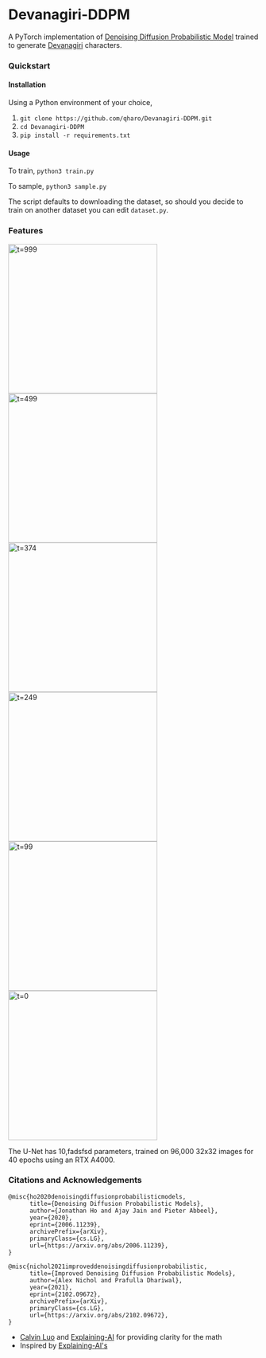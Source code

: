 # Devanagiri-DDPM
A PyTorch implementation of [Denoising Diffusion Probabilistic Model](https://arxiv.org/pdf/2006.11239) trained to generate [Devanagiri](https://archive.ics.uci.edu/dataset/389/devanagari+handwritten+character+dataset) characters.

### Quickstart

#### Installation
Using a Python environment of your choice,
1. ```git clone https://github.com/qharo/Devanagiri-DDPM.git```
2. ```cd Devanagiri-DDPM```
3. ```pip install -r requirements.txt```

#### Usage
To train,
```python3 train.py```

To sample,
```python3 sample.py```

The script defaults to downloading the dataset, so should you decide to train on another dataset you can edit ```dataset.py```.

### Features
<a href="https://github.com/qharo/Devanagiri-DDPM/blob/main/result_images/x0_999.png">
   <img alt="t=999" src="https://github.com/qharo/Devanagiri-DDPM/blob/main/result_images/x0_999.png"
   width="300">
</a><a href="https://github.com/qharo/Devanagiri-DDPM/blob/main/result_images/x0_499.png">
   <img alt="t=499" src="https://github.com/qharo/Devanagiri-DDPM/blob/main/result_images/x0_499.png"
   width="300">
</a>
<a href="https://github.com/qharo/Devanagiri-DDPM/blob/main/result_images/x0_374.png">
   <img alt="t=374" src="https://github.com/qharo/Devanagiri-DDPM/blob/main/result_images/x0_374.png"
   width="300">
</a><a href="https://github.com/qharo/Devanagiri-DDPM/blob/main/result_images/x0_249.png">
   <img alt="t=249" src="https://github.com/qharo/Devanagiri-DDPM/blob/main/result_images/x0_249.png"
   width="300">
</a>
<a href="https://github.com/qharo/Devanagiri-DDPM/blob/main/result_images/x0_99.png">
   <img alt="t=99" src="https://github.com/qharo/Devanagiri-DDPM/blob/main/result_images/x0_99.png"
   width="300">
</a>
<a href="https://github.com/qharo/Devanagiri-DDPM/blob/main/result_images/x0_0.png">
   <img alt="t=0" src="https://github.com/qharo/Devanagiri-DDPM/blob/main/result_images/x0_0.png"
   width="300">
</a>

The U-Net has 10,fadsfsd parameters, trained on 96,000 32x32 images for 40 epochs using an RTX A4000. 


### Citations and Acknowledgements
```
@misc{ho2020denoisingdiffusionprobabilisticmodels,
      title={Denoising Diffusion Probabilistic Models}, 
      author={Jonathan Ho and Ajay Jain and Pieter Abbeel},
      year={2020},
      eprint={2006.11239},
      archivePrefix={arXiv},
      primaryClass={cs.LG},
      url={https://arxiv.org/abs/2006.11239}, 
}
```
```
@misc{nichol2021improveddenoisingdiffusionprobabilistic,
      title={Improved Denoising Diffusion Probabilistic Models}, 
      author={Alex Nichol and Prafulla Dhariwal},
      year={2021},
      eprint={2102.09672},
      archivePrefix={arXiv},
      primaryClass={cs.LG},
      url={https://arxiv.org/abs/2102.09672}, 
}
```
* [Calvin Luo](https://calvinyluo.com/2022/08/26/diffusion-tutorial.html) and [Explaining-AI](https://www.youtube.com/watch?v=H45lF4sUgiE) for providing clarity for the math
* Inspired by [Explaining-AI's](https://github.com/explainingai-code/DDPM-Pytorch/tree/main)
